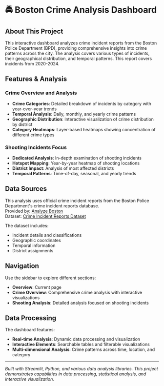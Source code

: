 # 🚔 Boston Crime Analysis Dashboard

## About This Project

This interactive dashboard analyzes crime incident reports from the Boston Police Department (BPD), providing comprehensive insights into crime patterns across the city. The analysis covers various types of incidents, their geographical distribution, and temporal patterns. This report covers incidents from 2020-2024.

## Features & Analysis

### Crime Overview and Analysis
- **Crime Categories**: Detailed breakdown of incidents by category with year-over-year trends
- **Temporal Analysis**: Daily, monthly, and yearly crime patterns
- **Geographic Distribution**: Interactive visualization of crime distribution by district
- **Category Heatmaps**: Layer-based heatmaps showing concentration of different crime types

### Shooting Incidents Focus
- **Dedicated Analysis**: In-depth examination of shooting incidents
- **Hotspot Mapping**: Year-by-year heatmap of shooting locations
- **District Impact**: Analysis of most affected districts
- **Temporal Patterns**: Time-of-day, seasonal, and yearly trends

## Data Sources
This analysis uses official crime incident reports from the Boston Police Department's crime incident reports database. \
Provided by: [Analyze Boston](https://data.boston.gov/) \
Dataset: [Crime Incident Reports Dataset](https://data.boston.gov/dataset/crime-incident-reports-august-2015-to-date-source-new-system)  

The dataset includes:
- Incident details and classifications
- Geographic coordinates
- Temporal information
- District assignments

## Navigation

Use the sidebar to explore different sections:
- **Overview**: Current page
- **Crime Overview**: Comprehensive crime analysis with interactive visualizations
- **Shooting Analysis**: Detailed analysis focused on shooting incidents

## Data Processing

The dashboard features:
- **Real-time Analysis**: Dynamic data processing and visualization
- **Interactive Elements**: Searchable tables and filterable visualizations
- **Multi-dimensional Analysis**: Crime patterns across time, location, and category

---

*Built with Streamlit, Python, and various data analysis libraries. This project demonstrates capabilities in data processing, statistical analysis, and interactive visualization.*